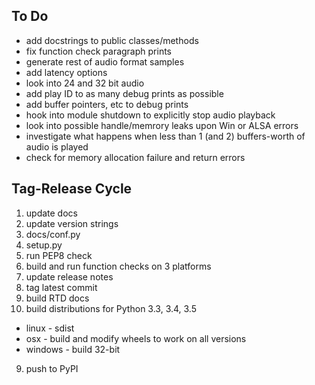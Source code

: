 ## To Do

* add docstrings to public classes/methods
* fix function check paragraph prints
* generate rest of audio format samples
* add latency options
* look into 24 and 32 bit audio
* add play ID to as many debug prints as possible
* add buffer pointers, etc to debug prints
* hook into module shutdown to explicitly stop audio playback
* look into possible handle/memrory leaks upon Win or ALSA errors
* investigate what happens when less than 1 (and 2) buffers-worth of audio is played
* check for memory allocation failure and return errors

## Tag-Release Cycle

1. update docs
2. update version strings
  1. docs/conf.py
  2. setup.py
3. run PEP8 check
4. build and run function checks on 3 platforms
5. update release notes
6. tag latest commit
7. build RTD docs
8. build distributions for Python 3.3, 3.4, 3.5
  * linux - sdist
  * osx - build and modify wheels to work on all versions
  * windows - build 32-bit
9. push to PyPI
